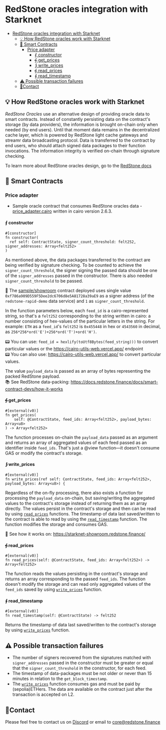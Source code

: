 # RedStone oracles integration with Starknet

<!-- TOC -->

* [RedStone oracles integration with Starknet](#redstone-oracles-integration-with-starknet)
    * [💡 How RedStone oracles work with Starknet](#-how-redstone-oracles-work-with-starknet)
    * [📄 Smart Contracts](#-smart-contracts)
        * [Price adapter](#price-adapter)
            * [⨐ constructor](#-constructor)
            * [⨗ get_prices](#-get_prices)
            * [⨒ write_prices](#-write_prices)
            * [⨗ read_prices](#-read_prices)
            * [∮ read_timestamp](#-read_timestamp)
    * [⚠ Possible transaction failures](#-possible-transaction-failures)
    * [🙋‍Contact](#contact)

<!-- TOC -->

## 💡 How RedStone oracles work with Starknet

*RedStone Oracles* use an alternative design of providing oracle data to smart contracts. Instead of constantly
persisting data on the contract's storage (by data providers), the information is brought on-chain only when needed
(by end users). Until that moment data remains in the decentralized cache layer, which is powered by RedStone light
cache gateways and streamr data broadcasting protocol. Data is transferred to the contract by end users, who should
attach signed data packages to their function invocations. The information integrity is verified on-chain through
signature checking.

To learn more about RedStone oracles design, go to the [RedStone docs](https://docs.redstone.finance/docs/introduction)

## 📄 Smart Contracts

### Price adapter

- Sample oracle contract that consumes RedStone oracles
  data - [price_adapter.cairo](./price_adapter/src/price_adapter.cairo) written in cairo version
  2.6.3.

#### ⨐ constructor

```cairo
#[constructor]
fn constructor(
  ref self: ContractState, signer_count_threshold: felt252, signer_addresses: Array<felt252>
)
```

As mentioned above, the data packages transferred to the contract are being verified by signature checking.
To be counted to achieve the `signer_count_threshold`, the signer signing the passed data
should be one of the `signer_addresses` passed in the constructor.
There is also needed `signer_count_threshold` to be passed.

📖
The [sample/showroom](https://sepolia.starkscan.co/contract/0x0037b17a782f5a0134bd21faf200f35c96b436dc3af51f5534aa69fd4261bec9)
contract deployed uses single value ```0xf786a909D559F5Dee2dc6706d8e5A81728a39aE9```
as a signer address (of the `redstone-rapid-demo` data service) and `1` as `signer_count_threshold`.

In the function parameters below, each `feed_id` is a cairo-represented string, so that's a `felt252` corresponding to
the string written in cairo:
a number consisting of hex-values of the particular letters in the string. For example:
`ETH` as a `feed_id`'s `felt252` is `0x455448` in hex or `4543560` in decimal,
as `256*256*ord('E')+256*ord('T')+ord('H')`.
<br />

📟 You can use: `feed_id = hexlify(toUtf8Bytes(feed_string)))` to convert particular values or
the https://cairo-utils-web.vercel.app/ endpoint<br />
📟 You can also use: https://cairo-utils-web.vercel.app/ to convert particular values. <br />

The value `payload_data` is passed as an array of bytes representing the packed RedStone payload.
<br />
📚 See RedStone data-packing: https://docs.redstone.finance/docs/smart-contract-devs/how-it-works

#### ⨗ get_prices

```cairo
#[external(v0)]
fn get_prices(
    self: @ContractState, feed_ids: Array<felt252>, payload_bytes: Array<u8>
) -> Array<felt252>
```

The function processes on-chain the `payload_data` passed as an argument
and returns an array of aggregated values of each feed passed as an identifier inside `feed_ids`.
That's just a @view function—it doesn't consume GAS or modify the contract's storage.

#### ⨒ write_prices

```cairo
#[external(v0)]
fn write_prices(ref self: ContractState, feed_ids: Array<felt252>, payload_bytes: Array<u8>) {
```

Regardless of the on-fly processing, there also exists a function for processing the `payload_data` on-chain, but
saving/writing the aggregated values to the contract's storage instead of returning them as an array directly.
The values persist in the contract's storage and then can be read by using [`read_prices`](#-read_prices) functions.
The timestamp of data last saved/written to the contract is able to read by using
the [`read_timestamp`](#-read_timestamp)
function.
The function modifies the storage and consumes GAS.

📖 See how it works on: https://starknet-showroom.redstone.finance/

#### ⨗ read_prices

```cairo
#[external(v0)]
fn read_prices(self: @ContractState, feed_ids: Array<felt252>) -> Array<felt252>
```

The function reads the values persisting in the contract's storage and returns an array corresponding to the
passed `feed_ids`.
The function doesn't modify the storage and can read only aggregated values of the `feed_ids` saved by
using [`write_prices`](#-write_prices) function.

#### ∮ read_timestamp

```
#[external(v0)]
fn read_timestamp(self: @ContractState) -> felt252
```

Returns the timestamp of data last saved/written to the contract's storage by using [`write_prices`](#-write_prices)
function.

## ⚠ Possible transaction failures

* The number of signers recovered from the signatures matched with `signer_addresses` passed in the constructor
  must be greater or equal that the `signer_count_threshold` in the constructor, for each feed.
* The timestamp of data-packages must be not older or never than 15 minutes in relation to the `get_block_timestamp`.
* The [`write_prices`](#-write_prices) function consumes gas and must be paid by (sepolia)ETHers. The data are available
  on the contract just after the transaction is accepted on L2.

## 🙋‍Contact

Please feel free to contact us on [Discord](https://redstone.finance/discord) or email to core@redstone.finance
